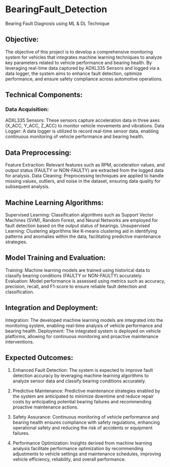 # BearingFault_Detection
Bearing Fault Diagnosis using ML &amp; DL Technique

## Objective:
The objective of this project is to develop a comprehensive monitoring system for vehicles that integrates machine learning techniques to analyze key parameters related to vehicle performance and bearing health. By leveraging real-time data captured by ADXL335 Sensors and logged via a data logger, the system aims to enhance fault detection, optimize performance, and ensure safety compliance across automotive operations.

## Technical Components:

### Data Acquisition:

ADXL335 Sensors: These sensors capture acceleration data in three axes (X_ACC, Y_ACC, Z_ACC) to monitor vehicle movements and vibrations.
Data Logger: A data logger is utilized to record real-time sensor data, enabling continuous monitoring of vehicle performance and bearing health.

## Data Preprocessing:

Feature Extraction: Relevant features such as RPM, acceleration values, and output status (FAULTY or NON-FAULTY) are extracted from the logged data for analysis.
Data Cleaning: Preprocessing techniques are applied to handle missing values, outliers, and noise in the dataset, ensuring data quality for subsequent analysis.

## Machine Learning Algorithms:

Supervised Learning: Classification algorithms such as Support Vector Machines (SVM), Random Forest, and Neural Networks are employed for fault detection based on the output status of bearings.
Unsupervised Learning: Clustering algorithms like K-means clustering aid in identifying patterns and anomalies within the data, facilitating predictive maintenance strategies.

## Model Training and Evaluation:

Training: Machine learning models are trained using historical data to classify bearing conditions (FAULTY or NON-FAULTY) accurately.
Evaluation: Model performance is assessed using metrics such as accuracy, precision, recall, and F1-score to ensure reliable fault detection and classification.

## Integration and Deployment:

Integration: The developed machine learning models are integrated into the monitoring system, enabling real-time analysis of vehicle performance and bearing health.
Deployment: The integrated system is deployed on vehicle platforms, allowing for continuous monitoring and proactive maintenance interventions.

## Expected Outcomes:

1. Enhanced Fault Detection: The system is expected to improve fault detection accuracy by leveraging machine learning algorithms to analyze sensor data and classify bearing conditions accurately.

2. Predictive Maintenance: Predictive maintenance strategies enabled by the system are anticipated to minimize downtime and reduce repair costs by anticipating potential bearing failures and recommending proactive maintenance actions.

3. Safety Assurance: Continuous monitoring of vehicle performance and bearing health ensures compliance with safety regulations, enhancing operational safety and reducing the risk of accidents or equipment failures.

4. Performance Optimization: Insights derived from machine learning analysis facilitate performance optimization by recommending adjustments to vehicle settings and maintenance schedules, improving vehicle efficiency, reliability, and overall performance.
